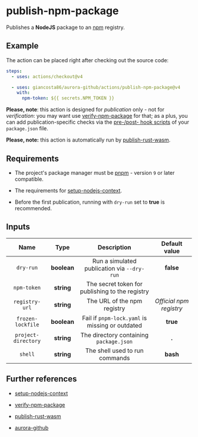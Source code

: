 # publish-npm-package

Publishes a **NodeJS** package to an [npm](https://www.npmjs.com/) registry.

## Example

The action can be placed right after checking out the source code:

```yaml
steps:
  - uses: actions/checkout@v4

  - uses: giancosta86/aurora-github/actions/publish-npm-package@v4
    with:
      npm-token: ${{ secrets.NPM_TOKEN }}
```

**Please, note**: this action is designed for _publication_ only - not for _verification_: you may want use [verify-npm-package](../verify-npm-package/README.md) for that; as a plus, you can add publication-specific checks via the [pre-/post- hook scripts](https://docs.npmjs.com/cli/v10/using-npm/scripts) of your `package.json` file.

**Please, note:** this action is automatically run by [publish-rust-wasm](../publish-rust-wasm/README.md).

## Requirements

- The project's package manager must be [pnpm](https://pnpm.io/) - version `9` or later compatible.

- The requirements for [setup-nodejs-context](../setup-nodejs-context/README.md).

- Before the first publication, running with `dry-run` set to **true** is recommended.

## Inputs

|        Name         |    Type     |                   Description                   |      Default value      |
| :-----------------: | :---------: | :---------------------------------------------: | :---------------------: |
|      `dry-run`      | **boolean** |   Run a simulated publication via `--dry-run`   |        **false**        |
|     `npm-token`     | **string**  | The secret token for publishing to the registry |                         |
|   `registry-url`    | **string**  |           The URL of the npm registry           | _Official npm registry_ |
|  `frozen-lockfile`  | **boolean** | Fail if `pnpm-lock.yaml` is missing or outdated |        **true**         |
| `project-directory` | **string**  |     The directory containing `package.json`     |          **.**          |
|       `shell`       | **string**  |         The shell used to run commands          |        **bash**         |

## Further references

- [setup-nodejs-context](../setup-nodejs-context/README.md)

- [verify-npm-package](../verify-npm-package/README.md)

- [publish-rust-wasm](../publish-rust-wasm/README.md)

- [aurora-github](../../README.md)
